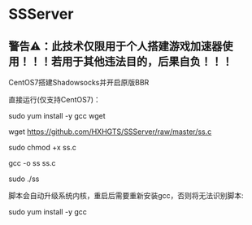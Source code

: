 # SSServer

## 警告⚠：此技术仅限用于个人搭建游戏加速器使用！！！若用于其他违法目的，后果自负！！！

CentOS7搭建Shadowsocks并开启原版BBR

直接运行(仅支持CentOS7)：

sudo yum install -y gcc wget

wget https://github.com/HXHGTS/SSServer/raw/master/ss.c

sudo chmod +x ss.c

gcc -o ss ss.c

sudo ./ss

脚本会自动升级系统内核，重启后需要重新安装gcc，否则将无法识别脚本:

sudo yum install -y gcc

